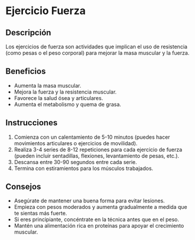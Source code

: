 # Ejercicio Fuerza

## Descripción
Los ejercicios de fuerza son actividades que implican el uso de resistencia (como pesas o el peso corporal) para mejorar la masa muscular y la fuerza.

## Beneficios
- Aumenta la masa muscular.
- Mejora la fuerza y la resistencia muscular.
- Favorece la salud ósea y articulares.
- Aumenta el metabolismo y quema de grasa.

## Instrucciones
1. Comienza con un calentamiento de 5-10 minutos (puedes hacer movimientos articulares o ejercicios de movilidad).
2. Realiza 3-4 series de 8-12 repeticiones para cada ejercicio de fuerza (pueden incluir sentadillas, flexiones, levantamiento de pesas, etc.).
3. Descansa entre 30-90 segundos entre cada serie.
4. Termina con estiramientos para los músculos trabajados.

## Consejos
- Asegúrate de mantener una buena forma para evitar lesiones.
- Empieza con pesos moderados y aumenta gradualmente a medida que te sientas más fuerte.
- Si eres principiante, concéntrate en la técnica antes que en el peso.
- Mantén una alimentación rica en proteínas para apoyar el crecimiento muscular.